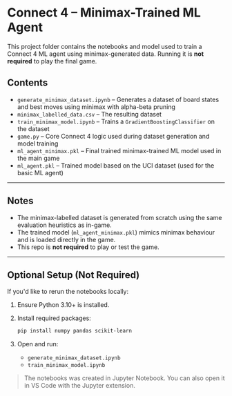 # Connect 4 – Minimax-Trained ML Agent

This project folder contains the notebooks and model used to train a Connect 4 ML agent using minimax-generated data. Running it is **not required** to play the final game.

## Contents

- `generate_minimax_dataset.ipynb` – Generates a dataset of board states and best moves using minimax with alpha-beta pruning
- `minimax_labelled_data.csv` – The resulting dataset
- `train_minimax_model.ipynb` – Trains a `GradientBoostingClassifier` on the dataset
- `game.py` – Core Connect 4 logic used during dataset generation and model training
- `ml_agent_minimax.pkl` – Final trained minimax-trained ML model used in the main game
- `ml_agent.pkl` – Trained model based on the UCI dataset (used for the basic ML agent)

---

## Notes

- The minimax-labelled dataset is generated from scratch using the same evaluation heuristics as in-game.
- The trained model (`ml_agent_minimax.pkl`) mimics minimax behaviour and is loaded directly in the game.
- This repo is **not required** to play or test the game.

---

## Optional Setup (Not Required)

If you'd like to rerun the notebooks locally:

1. Ensure Python 3.10+ is installed.
2. Install required packages:

   ```bash
   pip install numpy pandas scikit-learn
   ```
3. Open and run:
   -  `generate_minimax_dataset.ipynb`
   -  `train_minimax_model.ipynb`
> The notebooks was created in Jupyter Notebook. You can also open it in VS Code with the Jupyter extension.
